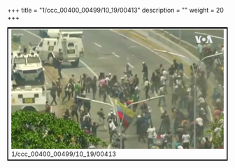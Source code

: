 +++
title = "1/ccc_00400_00499/10_19/00413"
description = ""
weight = 20
+++

<table style="border:2px solid black;max-width:800px;max-height:800px;" 
><tr><td>
<img class="center-fit-jpg"
src="/jpg_/aaa_20190430_NxaOmWaI8sI_00412.jpg">
1/ccc_00400_00499/10_19/00413
</img></td></tr></table>
